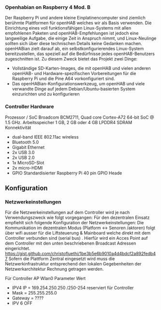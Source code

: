 ### Openhabian on Raspberry 4 Mod. B
Der Raspberry Pi und andere kleine Einplatinencomputer sind ziemlich berühmte Plattformen für openHAB welches wir als Basis verwenden. 
Die Einrichtung eines voll funktionsfähigen Linux-Systems mit allen empfohlenen Paketen und openHAB-Empfehlungen ist jedoch eine langweilige Aufgabe, die einige Zeit in Anspruch nimmt, und Linux-Neulinge sollten sich über diese technischen Details keine Gedanken machen. 
openHABian zielt darauf ab, ein selbstkonfigurierendes Linux-System bereitzustellen, das speziell auf die Bedürfnisse jedes openHAB-Benutzers zugeschnitten ist. 
Zu diesem Zweck bietet das Projekt zwei Dinge:
* Vollständige SD-Karten-Images, die mit openHAB und vielen anderen openHAB- und Hardware-spezifischen Vorbereitungen für die Raspberry Pi und die Pine A64 vorkonfiguriert sind.
* Das openHABian-Konfigurationswerkzeug, um openHAB und viele verwandte Dinge auf jedem Debian/Ubuntu-basierten System einzurichten und zu konfigurieren

### Controller Hardware
Prozessor / SoC	Broadcom BCM2711, Quad core Cortex-A72 64-bit SoC @ 1.5 GHz.
Arbeitsspeicher	1 GB, 2 GB oder 4 GB LPDDR4 SDRAM
Konnektivität	
* dual-band IEEE 802.11ac wireless
* Bluetooth 5.0
*	Gigabit Ethernet
* 2x USB 3.0
* 2x USB 2.0
*	1x MicroSD-Slot
*	2x micro-HDMI
* GPIO	Standardisierter Raspberry Pi 40 pin GPIO Heade

## Konfiguration

### Netzwerkeinstellungen

Für die Netzwerkeinstellungen auf dem Controller wird je nach Verwendungszweck wie folgt vorgegangen:
Für den dezentralen Einsatz empfiehlt sich folgende Konfiguration der Netzwerkeinstellungen: Die Kommunikation im dezentralen Modus (Platform <-> Senoren /aktoren) folgt über wifi ausser für die Liftsteuerung & Mainboard welche direkt mit dem Controller verbunden sind (serial bus) . Hierfür wird ein Acces Point auf dem Controller mit den unten beschriebenen Broadcast Adressen eingerichtet. 
https://gist.github.com/christofluethi/1be3b5e6b9010a4d4bdcf2a892fedb47
Sofern die Plattform Zentral eingesetzt wird muss die Netzwerkinfrastruktur entsprechend den lokalen Gegebenheiten der Netzwerkarchitektur Rechnung getragen werden.

Für Controller AP Wlan0
Parameter	Wert
* IPV4	IP   =   169.254.250.250 /250-254 reserviert für Controller
* Mask       =   255.255.255.0
* Gateway    =   ????
* IPV 6	OFF
